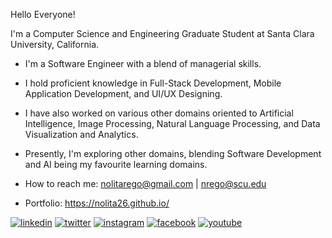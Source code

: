 Hello Everyone!

I'm a Computer Science and Engineering Graduate Student at Santa Clara University, California.

* I'm a Software Engineer with a blend of managerial skills.
* I hold proficient knowledge in Full-Stack Development, Mobile Application Development, and UI/UX Designing. 
* I have also worked on various other domains oriented to Artificial Intelligence, Image Processing, Natural Language Processing, and Data Visualization and Analytics.
* Presently, I'm exploring other domains, blending Software Development and AI being my favourite learning domains.

* How to reach me: nolitarego@gmail.com | nrego@scu.edu
* Portfolio: https://nolita26.github.io/

[1]: https://www.linkedin.com/in/nolitarego/
[2]: https://twitter.com/nolitarego
[3]: https://www.instagram.com/nolitarego/
[4]: https://www.facebook.com/nolita.rego.26
[5]: https://www.youtube.com/@TheRegoSisters

 [![linkedin](https://img.icons8.com/fluent/48/000000/linkedin.png)][1]
 [![twitter](https://img.icons8.com/fluent/48/000000/twitter.png)][2]
 [![instagram](https://img.icons8.com/fluent/48/000000/instagram-new.png)][3]
 [![facebook](https://img.icons8.com/fluent/48/000000/facebook-new.png)][4]
 [![youtube](https://img.icons8.com/fluent/48/000000/youtube.png)][5]
